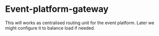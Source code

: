 # Event-platform-gateway
This will works as centralised routing unit for the event platform. Later we might configure it to balance load if needed.
